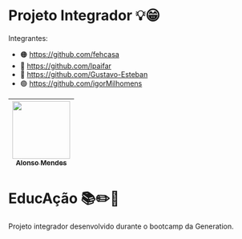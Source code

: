 # Projeto Integrador 💡😁 
Integrantes:

- 🟠 https://github.com/fehcasa
- 🔴 https://github.com/lpaifar
- 🔵 https://github.com/Gustavo-Esteban
- 🟢 https://github.com/igorMilhomens

[<img src="https://avatars.githubusercontent.com/u/64035001?s=460&u=e0bdede595e70528fed1b2ea5ba820fdc2086a82&v=4=" width=115 > <br> <sub> Alonso Mendes </sub>](https://github.com/AlonsoMendes) |
| :---: | 



# EducAção 📚✏️📖
Projeto integrador desenvolvido durante o bootcamp da Generation.

